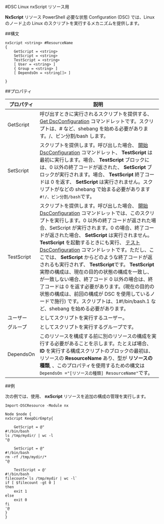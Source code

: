#DSC Linux nxScript リソース用

**NxScript** リソース PowerShell 必要な状態 Configuration (DSC) では、Linux のノード上の Linux のスクリプトを実行するメカニズムを提供します。

##構文

```
nxScript <string> #ResourceName
{
    GetScript = <string>
    SetScript = <string>
    TestScript = <string>
    [ User = <string> ]
    { Group = <string> ]
    [ DependsOn = <string[]> ]

}
```

##プロパティ

| プロパティ| 説明|
|---|---|
| GetScript| 呼び出すときに実行されるスクリプトを提供する、 [Get DscConfiguration](https://technet.microsoft.com/en-us/library/dn521625.aspx) コマンドレットです。スクリプトは、# など、shebang を始める必要があります。/、ビン分割/bash します。|
| SetScript| スクリプトを提供します。呼び出した場合、 [開始 DscConfiguration](https://technet.microsoft.com/en-us/library/dn521623.aspx) コマンドレット、 **TestScript** は最初に実行します。場合、 **TestScript** ブロックには、0 以外の終了コードが返された、 **SetScript** ブロックが実行されます。場合、 **TestScript** 終了コードは 0 を返す、 **SetScript** は実行されません。スクリプトがなどの shebang で始まる必要があります `#!/、ビン分割/bash`です。|
| TestScript| スクリプトを提供します。呼び出した場合、 [開始 DscConfiguration](https://technet.microsoft.com/en-us/library/dn521623.aspx) コマンドレットでは、このスクリプトを実行します。0 以外の終了コードが返された場合、SetScript が実行されます。0 の場合、終了コードが返された場合、 **SetScript** は実行されません。 **TestScript** を起動するときにも実行、 [テスト DscConfiguration](https://technet.microsoft.com/en-us/library/dn407382.aspx) コマンドレットです。ただし、ここでは、 **SetScript** からどのような終了コードが返されるも実行されず、 **TestScript**です。 **TestScript** 実際の構成は、現在の目的の状態の構成を一致し、が一致しない場合、終了コード 0 以外の場合は、終了コードは 0 を返す必要があります。(現在の目的の状態の構成は、前回の構成が DSC を使用しているノードで施行) です。スクリプトは、1#!/bin/bash.1 など、shebang を始める必要があります。|
| ユーザー| としてスクリプトを実行するユーザー。|
| グループ| としてスクリプトを実行するグループです。|
| DependsOn| このリソースを構成する前に別のリソースの構成を実行する必要があることを示します。たとえば場合、 **ID** を実行する構成スクリプトのブロックの最初は、リソースの **ResourceName** あり、型が **リソースの種類**, 、このプロパティを使用するための構文は `DependsOn ="[リソースの種類] ResourceName"`です。|

##例

次の例では、使用、 **nxScript** リソースを追加の構成の管理を実行します。

```
Import-DSCResource -Module nx 

Node $node {
nxScript KeepDirEmpty{

    GetScript = @"
#!/bin/bash
ls /tmp/mydir/ | wc -l
"@

    SetScript = @"
#!/bin/bash
rm -rf /tmp/mydir/*
"@

    TestScript = @'
#!/bin/bash
filecount=`ls /tmp/mydir | wc -l`
if [ $filecount -gt 0 ]
then
    exit 1
else
    exit 0
fi
'@
} 
}
```




